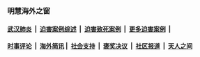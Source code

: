 
### 明慧海外之窗

####  [武汉肺炎](indexes/365.md?t=01270700) &nbsp;|&nbsp;  [迫害案例综述](indexes/328.md?t=01270700) &nbsp;|&nbsp; [迫害致死案例](indexes/277.md?t=01270700)  &nbsp;|&nbsp; [更多迫害案例](indexes/81.md?t=01270700)  &nbsp;|&nbsp; 
####  [时事评论](indexes/251.md?t=01270700) &nbsp;|&nbsp; [海外简讯](indexes/245.md?t=01270700)&nbsp;|&nbsp;  [社会支持](indexes/140.md?t=01270700) &nbsp;|&nbsp; [褒奖决议](indexes/282.md?t=01270700) &nbsp;|&nbsp; [社区报道](indexes/91.md?t=01270700)  &nbsp;|&nbsp; [天人之间](indexes/78.md?t=01270700) 

